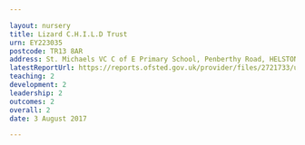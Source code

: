 ```yaml
---

layout: nursery
title: Lizard C.H.I.L.D Trust
urn: EY223035
postcode: TR13 8AR
address: St. Michaels VC C of E Primary School, Penberthy Road, HELSTON, Cornwall, TR13 8AR
latestReportUrl: https://reports.ofsted.gov.uk/provider/files/2721733/urn/EY223035.pdf
teaching: 2
development: 2
leadership: 2
outcomes: 2
overall: 2
date: 3 August 2017

---
```

